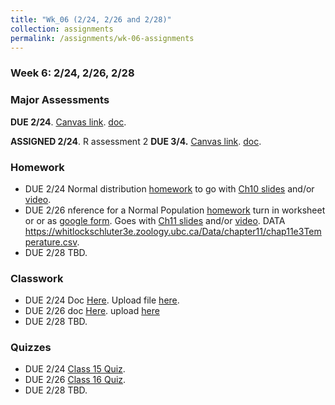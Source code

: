 ```yaml
---
title: "Wk_06 (2/24, 2/26 and 2/28)"
collection: assignments
permalink: /assignments/wk-06-assignments
---
```


### Week 6: 2/24, 2/26, 2/28

### Major Assessments

**DUE 2/24**. [Canvas link](https://canvas.umn.edu/courses/151855/assignments/1013324). [doc](https://drive.google.com/open?id=1qGRnjPsVIxk78NOiV624YErK2ZA_m9Km).

**ASSIGNED 2/24**. R assessment 2 **DUE 3/4.** [Canvas link](https://canvas.umn.edu/courses/151855/assignments/1021888). [doc](https://drive.google.com/open?id=1w8_kC0Jmk6iXXlyPs3uHIY1deZzpp-aL).

### Homework

- DUE 2/24 Normal distribution [homework](https://docs.google.com/forms/d/e/1FAIpQLSfdCjWptSiP0WvaEeeAebegKMKNwlxmO9aro0MlCzTRJs2Ygg/viewform?usp=sf_link) to go with [Ch10 slides](https://drive.google.com/open?id=1bVFZe_2omY5qdi5eMl21iS6EqkK-nPZx) and/or [video](https://www.youtube.com/watch?v=qP39GdBAVSw&feature=youtu.be).
- DUE 2/26 nference for a Normal Population [homework](https://drive.google.com/open?id=1lUOd3nYDRhKsgSBnn48EGIxxXlpYyyh5) turn in worksheet or  or as [google form](https://docs.google.com/forms/d/e/1FAIpQLSdzOiTrJybqMDEMUF54V8WRjVkJYOmtYtgi5ekO2B-qGASbdw/viewform?usp=sf_link). Goes with [Ch11 slides](https://drive.google.com/open?id=17yvw9gJPsQ8OGBft5qZJzqKFJcD8OhJc) and/or [video](https://youtu.be/ktu3zuEIOPo). DATA https://whitlockschluter3e.zoology.ubc.ca/Data/chapter11/chap11e3Temperature.csv.
- DUE 2/28 TBD.

### Classwork

- DUE 2/24 Doc [Here](https://drive.google.com/open?id=172tV3LI9czUlaVHdJPgS_G8HzV_uxJnT). Upload file [here](https://canvas.umn.edu/courses/151855/assignments/1019937).
- DUE 2/26 doc [Here](https://drive.google.com/open?id=1XWOtQNk5RvGGuXTuYNM9iBMMiYXvCuGq). upload [here](https://canvas.umn.edu/courses/151855/assignments/1021971)
- DUE 2/28 TBD.

### Quizzes

- DUE 2/24 [Class 15 Quiz](https://canvas.umn.edu/courses/151855/quizzes/241132).
- DUE 2/26 [Class 16 Quiz](https://canvas.umn.edu/courses/151855/quizzes/241534).
- DUE 2/28 TBD.
